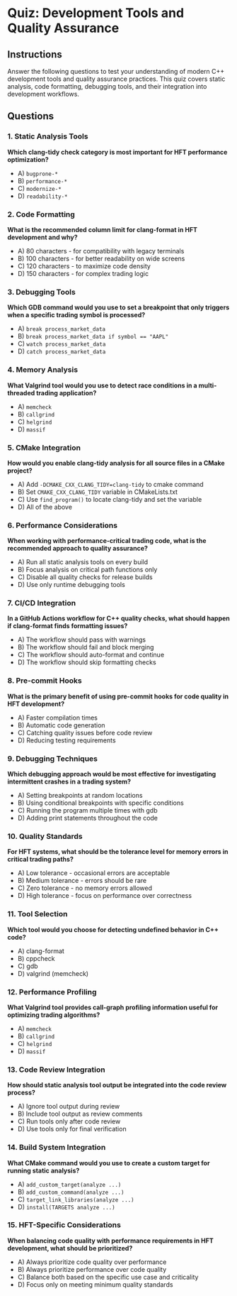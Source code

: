 # Quiz: Development Tools and Quality Assurance

## Instructions
Answer the following questions to test your understanding of modern C++ development tools and quality assurance practices. This quiz covers static analysis, code formatting, debugging tools, and their integration into development workflows.

## Questions

### 1. Static Analysis Tools
**Which clang-tidy check category is most important for HFT performance optimization?**
- A) `bugprone-*`
- B) `performance-*`
- C) `modernize-*`
- D) `readability-*`

### 2. Code Formatting
**What is the recommended column limit for clang-format in HFT development and why?**
- A) 80 characters - for compatibility with legacy terminals
- B) 100 characters - for better readability on wide screens
- C) 120 characters - to maximize code density
- D) 150 characters - for complex trading logic

### 3. Debugging Tools
**Which GDB command would you use to set a breakpoint that only triggers when a specific trading symbol is processed?**
- A) `break process_market_data`
- B) `break process_market_data if symbol == "AAPL"`
- C) `watch process_market_data`
- D) `catch process_market_data`

### 4. Memory Analysis
**What Valgrind tool would you use to detect race conditions in a multi-threaded trading application?**
- A) `memcheck`
- B) `callgrind`
- C) `helgrind`
- D) `massif`

### 5. CMake Integration
**How would you enable clang-tidy analysis for all source files in a CMake project?**
- A) Add `-DCMAKE_CXX_CLANG_TIDY=clang-tidy` to cmake command
- B) Set `CMAKE_CXX_CLANG_TIDY` variable in CMakeLists.txt
- C) Use `find_program()` to locate clang-tidy and set the variable
- D) All of the above

### 6. Performance Considerations
**When working with performance-critical trading code, what is the recommended approach to quality assurance?**
- A) Run all static analysis tools on every build
- B) Focus analysis on critical path functions only
- C) Disable all quality checks for release builds
- D) Use only runtime debugging tools

### 7. CI/CD Integration
**In a GitHub Actions workflow for C++ quality checks, what should happen if clang-format finds formatting issues?**
- A) The workflow should pass with warnings
- B) The workflow should fail and block merging
- C) The workflow should auto-format and continue
- D) The workflow should skip formatting checks

### 8. Pre-commit Hooks
**What is the primary benefit of using pre-commit hooks for code quality in HFT development?**
- A) Faster compilation times
- B) Automatic code generation
- C) Catching quality issues before code review
- D) Reducing testing requirements

### 9. Debugging Techniques
**Which debugging approach would be most effective for investigating intermittent crashes in a trading system?**
- A) Setting breakpoints at random locations
- B) Using conditional breakpoints with specific conditions
- C) Running the program multiple times with gdb
- D) Adding print statements throughout the code

### 10. Quality Standards
**For HFT systems, what should be the tolerance level for memory errors in critical trading paths?**
- A) Low tolerance - occasional errors are acceptable
- B) Medium tolerance - errors should be rare
- C) Zero tolerance - no memory errors allowed
- D) High tolerance - focus on performance over correctness

### 11. Tool Selection
**Which tool would you choose for detecting undefined behavior in C++ code?**
- A) clang-format
- B) cppcheck
- C) gdb
- D) valgrind (memcheck)

### 12. Performance Profiling
**What Valgrind tool provides call-graph profiling information useful for optimizing trading algorithms?**
- A) `memcheck`
- B) `callgrind`
- C) `helgrind`
- D) `massif`

### 13. Code Review Integration
**How should static analysis tool output be integrated into the code review process?**
- A) Ignore tool output during review
- B) Include tool output as review comments
- C) Run tools only after code review
- D) Use tools only for final verification

### 14. Build System Integration
**What CMake command would you use to create a custom target for running static analysis?**
- A) `add_custom_target(analyze ...)`
- B) `add_custom_command(analyze ...)`
- C) `target_link_libraries(analyze ...)`
- D) `install(TARGETS analyze ...)`

### 15. HFT-Specific Considerations
**When balancing code quality with performance requirements in HFT development, what should be prioritized?**
- A) Always prioritize code quality over performance
- B) Always prioritize performance over code quality
- C) Balance both based on the specific use case and criticality
- D) Focus only on meeting minimum quality standards
